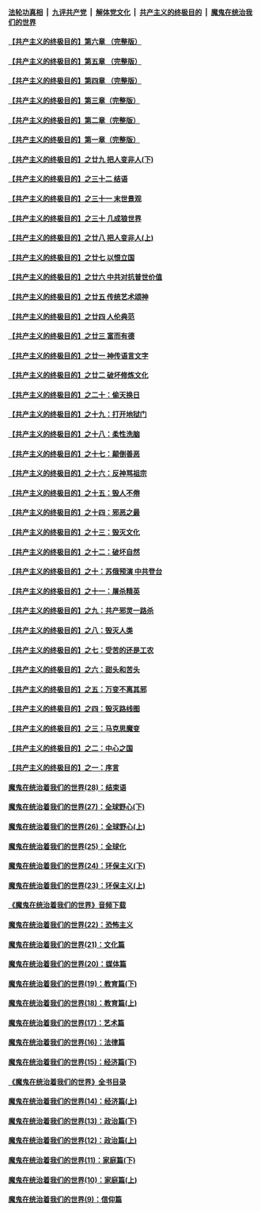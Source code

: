 

####  [法轮功真相](../../../../basic/blob/master/README.md?t=04251201) &nbsp;|&nbsp; [九评共产党](../../../../9ping.md/blob/master/README.md?t=04251201) &nbsp;|&nbsp; [解体党文化](../../../../jtdwh.md/blob/master/README.md?t=04251201)  &nbsp;|&nbsp; [共产主义的终极目的](../../../../gczydzjmd.md/blob/master/README.md?t=04251201) &nbsp;|&nbsp; [魔鬼在统治我们的世界](../../../../mgztzwmdsj.md/blob/master/README.md?t=04251201) 

#### [【共产主义的终极目的】第六章 （完整版）](../pages/nsc422/n11428913.md?t=04251201) 

#### [【共产主义的终极目的】第五章 （完整版）](../pages/nsc422/n11428912.md?t=04251201) 

#### [【共产主义的终极目的】第四章 （完整版）](../pages/nsc422/n11428907.md?t=04251201) 

#### [【共产主义的终极目的】第三章（完整版）](../pages/nsc422/n11428848.md?t=04251201) 

#### [【共产主义的终极目的】第二章（完整版）](../pages/nsc422/n11428831.md?t=04251201) 

#### [【共产主义的终极目的】第一章（完整版）](../pages/nsc422/n11417651.md?t=04251201) 

#### [【共产主义的终极目的】之廿九 把人变非人(下)](../pages/nsc422/n11344140.md?t=04251201) 

#### [【共产主义的终极目的】之三十二 结语](../pages/nsc422/n11360535.md?t=04251201) 

#### [【共产主义的终极目的】之三十一 末世景观](../pages/nsc422/n11351129.md?t=04251201) 

#### [【共产主义的终极目的】之三十 几成狼世界](../pages/nsc422/n11348280.md?t=04251201) 

#### [【共产主义的终极目的】之廿八 把人变非人(上)](../pages/nsc422/n11340492.md?t=04251201) 

#### [【共产主义的终极目的】之廿七 以恨立国](../pages/nsc422/n11336944.md?t=04251201) 

#### [【共产主义的终极目的】之廿六 中共对抗普世价值](../pages/nsc422/n11324785.md?t=04251201) 

#### [【共产主义的终极目的】之廿五 传统艺术颂神](../pages/nsc422/n11296396.md?t=04251201) 

#### [【共产主义的终极目的】之廿四 人伦典范](../pages/nsc422/n11296397.md?t=04251201) 

#### [【共产主义的终极目的】之廿三 富而有德](../pages/nsc422/n11283598.md?t=04251201) 

#### [【共产主义的终极目的】之廿一 神传语言文字](../pages/nsc422/n11263265.md?t=04251201) 

#### [【共产主义的终极目的】之廿二 破坏修炼文化](../pages/nsc422/n11245728.md?t=04251201) 

#### [【共产主义的终极目的】之二十：偷天换日](../pages/nsc422/n11238846.md?t=04251201) 

#### [【共产主义的终极目的】之十九：打开地狱门](../pages/nsc422/n11206376.md?t=04251201) 

#### [【共产主义的终极目的】之十八：柔性洗脑](../pages/nsc422/n11199994.md?t=04251201) 

#### [【共产主义的终极目的】之十七：颠倒善恶](../pages/nsc422/n11179782.md?t=04251201) 

#### [【共产主义的终极目的】之十六：反神骂祖宗](../pages/nsc422/n11166798.md?t=04251201) 

#### [【共产主义的终极目的】之十五：毁人不倦](../pages/nsc422/n11166792.md?t=04251201) 

#### [【共产主义的终极目的】之十四：邪恶之最](../pages/nsc422/n11150249.md?t=04251201) 

#### [【共产主义的终极目的】之十三：毁灭文化](../pages/nsc422/n11135227.md?t=04251201) 

#### [【共产主义的终极目的】之十二：破坏自然](../pages/nsc422/n11135214.md?t=04251201) 

#### [【共产主义的终极目的】之十：苏俄预演 中共登台](../pages/nsc422/n11118424.md?t=04251201) 

#### [【共产主义的终极目的】之十一：屠杀精英](../pages/nsc422/n11118442.md?t=04251201) 

#### [【共产主义的终极目的】之九：共产邪灵一路杀](../pages/nsc422/n11114139.md?t=04251201) 

#### [【共产主义的终极目的】之八：毁灭人类](../pages/nsc422/n11108503.md?t=04251201) 

#### [【共产主义的终极目的】之七：受苦的还是工农](../pages/nsc422/n11101809.md?t=04251201) 

#### [【共产主义的终极目的】之六：甜头和苦头](../pages/nsc422/n11096971.md?t=04251201) 

#### [【共产主义的终极目的】之五：万变不离其邪](../pages/nsc422/n11091285.md?t=04251201) 

#### [【共产主义的终极目的】之四：毁灭路线图](../pages/nsc422/n11086284.md?t=04251201) 

#### [【共产主义的终极目的】之三：马克思魔变](../pages/nsc422/n11061941.md?t=04251201) 

#### [【共产主义的终极目的】之二：中心之国](../pages/nsc422/n11047728.md?t=04251201) 

#### [【共产主义的终极目的】之一：序言](../pages/nsc422/n11086077.md?t=04251201) 

#### [魔鬼在统治着我们的世界(28)：结束语](../pages/nsc422/n10936246.md?t=04251201) 

#### [魔鬼在统治着我们的世界(27)：全球野心(下)](../pages/nsc422/n10928319.md?t=04251201) 

#### [魔鬼在统治着我们的世界(26)：全球野心(上)](../pages/nsc422/n10900318.md?t=04251201) 

#### [魔鬼在统治着我们的世界(25)：全球化](../pages/nsc422/n10788205.md?t=04251201) 

#### [魔鬼在统治着我们的世界(24)：环保主义(下)](../pages/nsc422/n10695307.md?t=04251201) 

#### [魔鬼在统治着我们的世界(23)：环保主义(上)](../pages/nsc422/n10688613.md?t=04251201) 

#### [《魔鬼在统治着我们的世界》音频下载](../pages/nsc422/n10635553.md?t=04251201) 

#### [魔鬼在统治着我们的世界(22)：恐怖主义](../pages/nsc422/n10614727.md?t=04251201) 

#### [魔鬼在统治着我们的世界(21)：文化篇](../pages/nsc422/n10597706.md?t=04251201) 

#### [魔鬼在统治着我们的世界(20)：媒体篇](../pages/nsc422/n10586579.md?t=04251201) 

#### [魔鬼在统治着我们的世界(19)：教育篇(下)](../pages/nsc422/n10564808.md?t=04251201) 

#### [魔鬼在统治着我们的世界(18)：教育篇(上)](../pages/nsc422/n10526970.md?t=04251201) 

#### [魔鬼在统治着我们的世界(17)：艺术篇](../pages/nsc422/n10499093.md?t=04251201) 

#### [魔鬼在统治着我们的世界(16)：法律篇](../pages/nsc422/n10485969.md?t=04251201) 

#### [魔鬼在统治着我们的世界(15)：经济篇(下)](../pages/nsc422/n10469975.md?t=04251201) 

#### [《魔鬼在统治着我们的世界》全书目录](../pages/nsc422/n10464261.md?t=04251201) 

#### [魔鬼在统治着我们的世界(14)：经济篇(上)](../pages/nsc422/n10457370.md?t=04251201) 

#### [魔鬼在统治着我们的世界(13)：政治篇(下)](../pages/nsc422/n10448270.md?t=04251201) 

#### [魔鬼在统治着我们的世界(12)：政治篇(上)](../pages/nsc422/n10444576.md?t=04251201) 

#### [魔鬼在统治着我们的世界(11)：家庭篇(下)](../pages/nsc422/n10440961.md?t=04251201) 

#### [魔鬼在统治着我们的世界(10)：家庭篇(上)](../pages/nsc422/n10435448.md?t=04251201) 

#### [魔鬼在统治着我们的世界(9)：信仰篇](../pages/nsc422/n10432159.md?t=04251201) 

